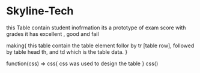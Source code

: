 # Skyline-Tech

this Table contain student inofrmation
its a prototype of exam score with grades
it has excellent , good and fail

making{
    this table contain the table element
    follor by tr [table row], followed by table head th, and td which is the table data.
}

function(css) => css{
    css was used to design the table
}
css()